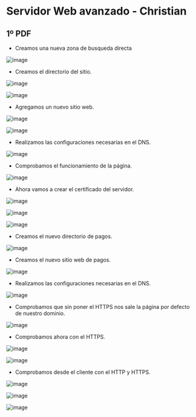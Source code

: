 # Servidor Web avanzado - Christian #

## 1º PDF ##

- Creamos una nueva zona de busqueda directa

![image](https://github.com/christianjmx/SRD_christian/blob/main/Tema%204/ISS%20Windows/ISS%20Avanzado/IMG1/1.png)

- Creamos el directorio del sitio.

![image](https://github.com/christianjmx/SRD_christian/blob/main/Tema%204/ISS%20Windows/ISS%20Avanzado/IMG1/2.png)

![image](https://github.com/christianjmx/SRD_christian/blob/main/Tema%204/ISS%20Windows/ISS%20Avanzado/IMG1/3.png)

- Agregamos un nuevo sitio web.

![image](https://github.com/christianjmx/SRD_christian/blob/main/Tema%204/ISS%20Windows/ISS%20Avanzado/IMG1/4.png)

![image](https://github.com/christianjmx/SRD_christian/blob/main/Tema%204/ISS%20Windows/ISS%20Avanzado/IMG1/5.png)

- Realizamos las configuraciones necesarias en el DNS.

![image](https://github.com/christianjmx/SRD_christian/blob/main/Tema%204/ISS%20Windows/ISS%20Avanzado/IMG1/6.png)

- Comprobamos el funcionamiento de la página.

![image](https://github.com/christianjmx/SRD_christian/blob/main/Tema%204/ISS%20Windows/ISS%20Avanzado/IMG1/7.png)

- Ahora vamos a crear el certificado del servidor.

![image](https://github.com/christianjmx/SRD_christian/blob/main/Tema%204/ISS%20Windows/ISS%20Avanzado/IMG1/8.png)

![image](https://github.com/christianjmx/SRD_christian/blob/main/Tema%204/ISS%20Windows/ISS%20Avanzado/IMG1/9.png)

![image](https://github.com/christianjmx/SRD_christian/blob/main/Tema%204/ISS%20Windows/ISS%20Avanzado/IMG1/10.png)

- Creamos el nuevo directorio de pagos.

![image](https://github.com/christianjmx/SRD_christian/blob/main/Tema%204/ISS%20Windows/ISS%20Avanzado/IMG1/11.png)

- Creamos el nuevo sitio web de pagos.

![image](https://github.com/christianjmx/SRD_christian/blob/main/Tema%204/ISS%20Windows/ISS%20Avanzado/IMG1/12.png)

- Realizamos las configuraciones necesarias en el DNS.

![image](https://github.com/christianjmx/SRD_christian/blob/main/Tema%204/ISS%20Windows/ISS%20Avanzado/IMG1/13.png)

- Comprobamos que sin poner el HTTPS nos sale la página por defecto de nuestro dominio.

![image](https://github.com/christianjmx/SRD_christian/blob/main/Tema%204/ISS%20Windows/ISS%20Avanzado/IMG1/14.png)

- Comprobamos ahora con el HTTPS.

![image](https://github.com/christianjmx/SRD_christian/blob/main/Tema%204/ISS%20Windows/ISS%20Avanzado/IMG1/15.png)

![image](https://github.com/christianjmx/SRD_christian/blob/main/Tema%204/ISS%20Windows/ISS%20Avanzado/IMG1/16.png)

- Comprobamos desde el cliente con el HTTP y HTTPS.

![image](https://github.com/christianjmx/SRD_christian/blob/main/Tema%204/ISS%20Windows/ISS%20Avanzado/IMG1/17.png)

![image](https://github.com/christianjmx/SRD_christian/blob/main/Tema%204/ISS%20Windows/ISS%20Avanzado/IMG1/18.png)

![image](https://github.com/christianjmx/SRD_christian/blob/main/Tema%204/ISS%20Windows/ISS%20Avanzado/IMG1/19.png)
















